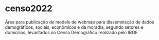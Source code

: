 # censo2022
Área para publicação de modelo de webmap para disseminação de dados demográficos, sociais, econômicos e da moradia, segundo setores e domicílios, levantados no Censo Demográfico realizado pelo IBGE
